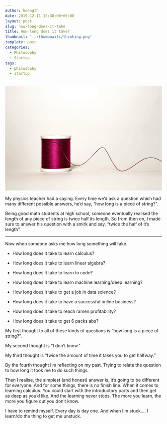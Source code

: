 ```yaml
---
author: hoangth
date: 2019-12-11 15:38:00+00:00
layout: post
slug: how-long-does-it-take
title: How long does it take?
thumbnail: '../thumbnails/thinking.png'
template: post
categories:
  - Philosophy
  - Startup
tags:
  - philosophy
  - startup
---
```


![Length of string](../images/lengthOfString.jpg)

My physics teacher had a saying. Every time we’d ask a question which had many different possible answers, he’d say, “how long is a piece of string?”.

Being good math students at high school, someone eventually realised the length of any piece of string is twice half its length. So from then on, I made sure to answer his question with a smirk and say, “twice the half of it’s length”.

---

Now when someone asks me how long something will take.

* How long does it take to learn calculus?

* How long does it take to learn linear algebra?

* How long does it take to learn to code?

* How long does it take to learn machine learning/deep learning?

* How long does it take to get a job in data science?

* How long does it take to have a successful online business?

* How long does it take to reach ramen profitability?

* How long does it take to get 6 packs abs?

My first thought to all of these kinds of questions is “how long is a piece of string?”.

My second thought is “I don’t know.”

My third thought is “twice the amount of time it takes you to get halfway.”

By the fourth thought I’m reflecting on my past. Trying to relate the question to how long it took me to do such things.

Then I realise, the simplest (and honest) answer is, it’s going to be different for everyone. And for some things, there is no finish line. When it comes to learning calculus. You could start with the introductory parts and then get as deep as you’d like. And the learning never stops. The more you learn, the more you figure out you don’t know.

I have to remind myself. Every day is day one. And when I’m stuck..., I learn/do the thing to get me unstuck.
